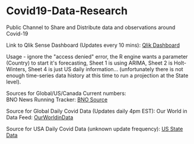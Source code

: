 # Covid19-Data-Research
Public Channel to Share and Distribute data and observations around Covid-19

Link to Qlik Sense Dashboard (Updates every 10 mins): 
[Qlik Dashboard](https://pe.qlik.com/sense/app/461ae7bb-0091-454f-9519-9835af3b8019/sheet/92c809cd-7a99-4b2f-b053-6198dda1ddab/state/analysis)

Usage - ignore the "access denied" error, the R engine wants a parameter (Country) to start it's forecasting, Sheet 1 is using ARIMA, Sheet 2 is Holt-Winters, Sheet 4 is just US daily information... (unfortunately there is not enough time-series data history at this time to run a projection at the State level).

Sources for Global/US/Canada Current numbers:  
BNO News Running Tracker:  [BNO Source](https://docs.google.com/spreadsheets/d/e/2PACX-1vR30F8lYP3jG7YOq8es0PBpJIE5yvRVZffOyaqC0GgMBN6yt0Q-NI8pxS7hd1F9dYXnowSC6zpZmW9D/pubhtml#)

Source for Global Daily Covid Data (Updates daily 4pm EST):
Our World in Data Feed: [OurWorldinData](https://covid.ourworldindata.org/data/ecdc/full_data.csv)

Source for USA Daily Covid Data (unknown update frequency):
[US State Data](https://docs.google.com/spreadsheets/u/2/d/e/2PACX-1vRwAqp96T9sYYq2-i7Tj0pvTf6XVHjDSMIKBdZHXiCGGdNC0ypEU9NbngS8mxea55JuCFuua1MUeOj5/pubhtml#)






